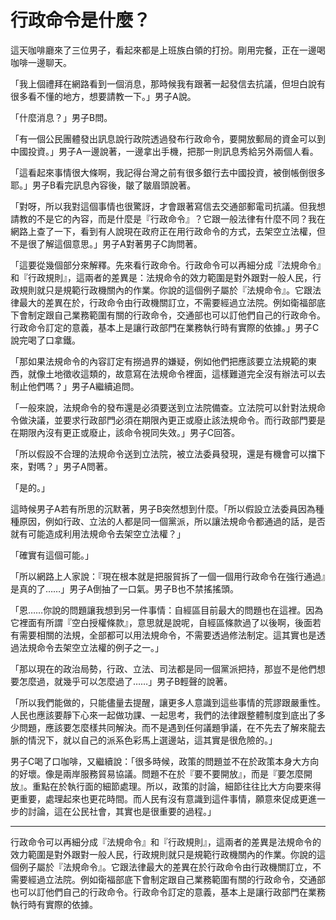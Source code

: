 # 行政命令是什麼？

這天咖啡廳來了三位男子，看起來都是上班族白領的打扮。剛用完餐，正在一邊喝咖啡一邊聊天。

「我上個禮拜在網路看到一個消息，那時候我有跟著一起發信去抗議，但坦白說有很多看不懂的地方，想要請教一下。」男子A說。

「什麼消息？」男子B問。

「有一個公民團體發出訊息說行政院透過發布行政命令，要開放郵局的資金可以到中國投資。」男子A一邊說著，一邊拿出手機，把那一則訊息秀給另外兩個人看。

「這看起來事情很大條啊，我記得台灣之前有很多銀行去中國投資，被倒帳倒很多耶。」男子B看完訊息內容後，皺了皺眉頭說著。

「對呀，所以我對這個事情也很驚訝，才會跟著寫信去交通部郵電司抗議。但我想請教的不是它的內容，而是什麼是『行政命令』？它跟一般法律有什麼不同？我在網路上查了一下，看到有人說現在政府正在用行政命令的方式，去架空立法權，但不是很了解這個意思。」男子A對著男子C詢問著。

「這要從幾個部分來解釋。先來看行政命令。行政命令可以再細分成『法規命令』和『行政規則』，這兩者的差異是：法規命令的效力範圍是對外跟對一般人民，行政規則就只是規範行政機關內的作業。你說的這個例子屬於『法規命令』。它跟法律最大的差異在於，行政命令由行政機關訂立，不需要經過立法院。例如衛福部底下會制定跟自己業務範圍有關的行政命令，交通部也可以訂他們自己的行政命令。行政命令訂定的意義，基本上是讓行政部門在業務執行時有實際的依據。」男子C說完喝了口拿鐵。

「那如果法規命令的內容訂定有撈過界的嫌疑，例如他們把應該要立法規範的東西，就像土地徵收這類的，故意寫在法規命令裡面，這樣難道完全沒有辦法可以去制止他們嗎？」男子A繼續追問。

「一般來說，法規命令的發布還是必須要送到立法院備查。立法院可以針對法規命令做決議，並要求行政部門必須在期限內更正或廢止該法規命令。而行政部門要是在期限內沒有更正或廢止，該命令視同失效。」男子C回答。

「所以假設不合理的法規命令送到立法院，被立法委員發現，還是有機會可以擋下來，對嗎？」男子A問著。

「是的。」

這時候男子A若有所思的沉默著，男子B突然想到什麼。「所以假設立法委員因為種種原因，例如行政、立法的人都是同一個黨派，所以讓法規命令都通過的話，是否就有可能造成利用法規命令去架空立法權？」

「確實有這個可能。」

「所以網路上人家說：『現在根本就是把服貿拆了一個一個用行政命令在強行通過』是真的了……」男子A倒抽了一口氣。男子B也不禁搖搖頭。

「恩……你說的問題讓我想到另一件事情：自經區目前最大的問題也在這裡。因為它裡面有所謂『空白授權條款』，意思就是說呢，自經區條款過了以後啊，後面若有需要相關的法規，全部都可以用法規命令，不需要透過修法制定。這其實也是透過法規命令去架空立法權的例子之一。」

「那以現在的政治局勢，行政、立法、司法都是同一個黨派把持，那豈不是他們想要怎麼過，就幾乎可以怎麼過了……」男子B輕聲的說著。

「所以我們能做的，只能儘量去提醒，讓更多人意識到這些事情的荒謬跟嚴重性。人民也應該要靜下心來一起做功課、一起思考，我們的法律跟整體制度到底出了多少問題，應該要怎麼樣共同解決。而不是遇到任何議題爭議，在不先去了解來龍去脈的情況下，就以自己的派系色彩馬上選邊站，這其實是很危險的。」

男子C喝了口咖啡，又繼續說：「很多時候，政策的問題並不在於政策本身大方向的好壞。像是兩岸服務貿易協議。問題不在於『要不要開放』，而是『要怎麼開放』。重點在於執行面的細節處理。所以，政策的討論，細節往往比大方向要來得更重要，處理起來也更花時間。而人民有沒有意識到這件事情，願意來促成更進一步的討論，這在公民社會，其實也是很重要的過程。」

-----

行政命令可以再細分成『法規命令』和『行政規則』，這兩者的差異是法規命令的效力範圍是對外跟對一般人民，行政規則就只是規範行政機關內的作業。你說的這個例子屬於『法規命令』。它跟法律最大的差異在於行政命令由行政機關訂立，不需要經過立法院。例如衛福部底下會制定跟自己業務範圍有關的行政命令，交通部也可以訂他們自己的行政命令。行政命令訂定的意義，基本上是讓行政部門在業務執行時有實際的依據。
